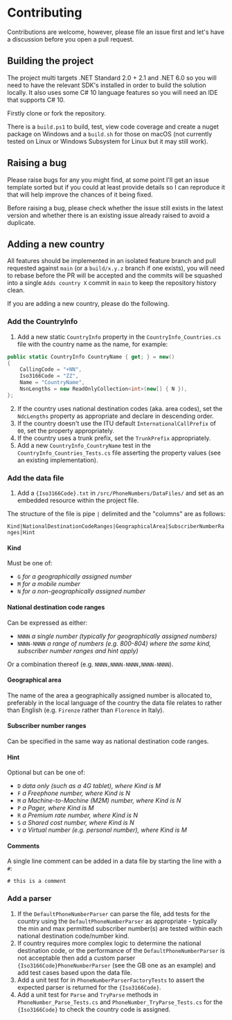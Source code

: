 # Contributing

Contributions are welcome, however, please file an issue first and let's have a discussion before you open a pull request.

## Building the project

The project multi targets .NET Standard 2.0 + 2.1 and .NET 6.0 so you will need to have the relevant SDK's installed in order to build the solution locally. It also uses some C# 10 language features so you will need an IDE that supports C# 10.

Firstly clone or fork the repository.

There is a `build.ps1` to build, test, view code coverage and create a nuget package on Windows and a `build.sh` for those on macOS (not currently tested on Linux or Windows Subsystem for Linux but it may still work).

## Raising a bug

Please raise bugs for any you might find, at some point I'll get an issue template sorted but if you could at least provide details so I can reproduce it that will help improve the chances of it being fixed.

Before raising a bug, please check whether the issue still exists in the latest version and whether there is an existing issue already raised to avoid a duplicate.

## Adding a new country

All features should be implemented in an isolated feature branch and pull requested against `main` (or a `build/x.y.z` branch if one exists), you will need to rebase before the PR will be accepted and the commits will be squashed into a single `Adds country X` commit in `main` to keep the repository history clean.

If you are adding a new country, please do the following.

### Add the CountryInfo

1. Add a new static `CountryInfo` property in the `CountryInfo_Countries.cs` file with the country name as the name, for example:

```csharp
public static CountryInfo CountryName { get; } = new()
{
    CallingCode = "+NN",
    Iso3166Code = "ZZ",
    Name = "CountryName",
    NsnLengths = new ReadOnlyCollection<int>(new[] { N }),
};
```

2. If the country uses national destination codes (aka. area codes), set the `NdcLengths` property as appropriate and declare in descending order.
3. If the country doesn't use the ITU default `InternationalCallPrefix` of `00`, set the property appropriately.
4. If the country uses a trunk prefix, set the `TrunkPrefix` appropriately.
5. Add a new `CountryInfo_CountryName` test in the `CountryInfo_Countries_Tests.cs` file asserting the property values (see an existing implementation).

### Add the data file

1. Add a `{Iso3166Code}.txt` in `/src/PhoneNumbers/DataFiles/` and set as an embedded resource within the project file.

The structure of the file is pipe `|` delimited and the "columns" are as follows:

`Kind|NationalDestinationCodeRanges|GeographicalArea|SubscriberNumberRanges|Hint`

#### Kind

Must be one of:

- `G` _for a geographically assigned number_
- `M` _for a mobile number_
- `N` _for a non-geographically assigned number_

#### National destination code ranges

Can be expressed as either:

- `NNNN` _a single number (typically for geographically assigned numbers)_
- `NNNN-NNNN` _a range of numbers (e.g. 800-804) where the same kind, subscriber number ranges and hint apply)_

Or a combination thereof (e.g. `NNNN,NNNN-NNNN,NNNN-NNNN`).

#### Geographical area

The name of the area a geographically assigned number is allocated to, preferably in the local language of the country the data file relates to rather than English (e.g. `Firenze` rather than `Florence` in Italy).

#### Subscriber number ranges

Can be specified in the same way as national destination code ranges.

#### Hint

Optional but can be one of:

- `D` _data only (such as a 4G tablet), where Kind is M_
- `F` _a Freephone number, where Kind is N_
- `M` _a Machine-to-Machine (M2M) number, where Kind is N_
- `P` _a Pager, where Kind is M_
- `R` _a Premium rate number, where Kind is N_
- `S` _a Shared cost number, where Kind is N_
- `V` _a Virtual number (e.g. personal number), where Kind is M_

#### Comments

A single line comment can be added in a data file by starting the line with a `#`:

```text
# this is a comment
```

### Add a parser

1. If the `DefaultPhoneNumberParser` can parse the file, add tests for the country using the `DefaultPhoneNumberParser` as appropriate - typically the min and max permitted subscriber number(s) are tested within each national destination code/number kind.
2. If country requires more complex logic to determine the national destination code, or the performance of the `DefaultPhoneNumberParser` is not acceptable then add a custom parser `{Iso3166Code}PhoneNumberParser` (see the GB one as an example) and add test cases based upon the data file.
3. Add a unit test for in `PhoneNumberParserFactoryTests` to assert the expected parser is returned for the `{Iso3166Code}`.
4. Add a unit test for `Parse` and `TryParse` methods in `PhoneNumber_Parse_Tests.cs` and `PhoneNumber_TryParse_Tests.cs` for the `{Iso3166Code}` to check the country code is assigned.
